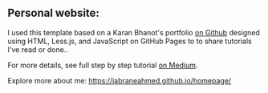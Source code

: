 ## Personal website: 


I used this template based on a Karan Bhanot's portfolio [on Github](https://github.com/kb22/kb22.github.io) designed using HTML, Less.js, and JavaScript on GitHub Pages to to share tutorials I've read or done..


For more details, see full step by step tutorial [on Medium](https://medium.com/@evanca/set-up-your-portfolio-website-in-less-than-10-minutes-with-github-pages-d0efa8ff56fd).


Explore more about me: https://jabraneahmed.github.io/homepage/



